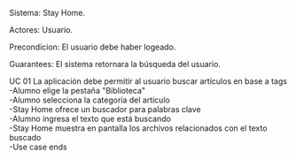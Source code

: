 Sistema: Stay Home.

Actores: Usuario. 

Precondicion: El usuario debe  haber logeado.

Guarantees: El sistema retornara la búsqueda del usuario.

UC 01 La aplicación debe permitir al usuario buscar artículos en base a tags<br/>
-Alumno elige la pestaña "Biblioteca"<br/>
-Alumno selecciona la categoría del artículo<br/>
-Stay Home ofrece un buscador para palabras clave<br/>
-Alumno ingresa el texto que está buscando<br/>
-Stay Home muestra en pantalla los archivos relacionados con el texto buscado<br/>
-Use case ends
